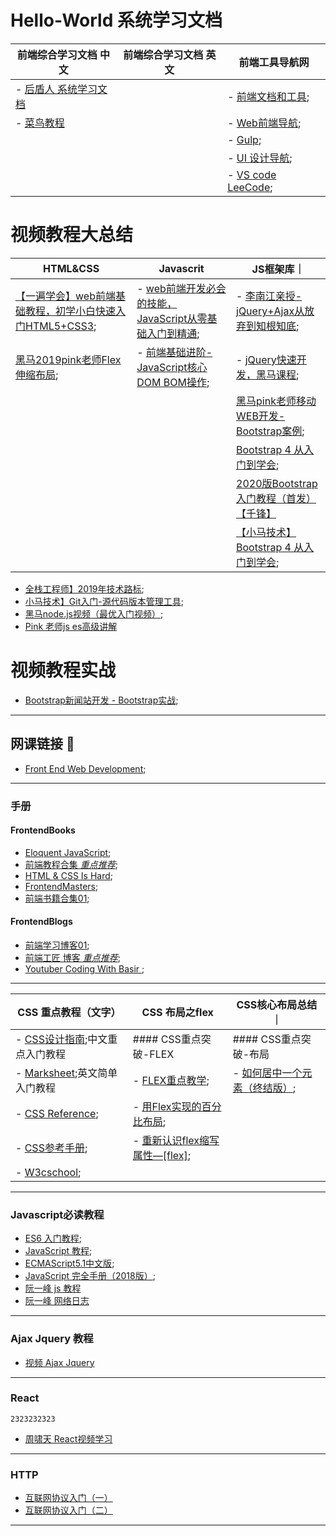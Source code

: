 # Hello-World 系统学习文档

|前端综合学习文档 中文|前端综合学习文档 英文 | 前端工具导航网  |
|  ----  | ----  | ----  |
| - [后盾人 系统学习文档](http://houdunren.gitee.io/note/) |   | - [前端文档和工具](https://www.html.cn/nav/); |  
| - [菜鸟教程](https://www.runoob.com/) |   | - [Web前端导航](http://www.alloyteam.com/nav/);  |   
|  |   | - [Gulp](https://www.gulpjs.com.cn/);  |   
|  |   |  - [UI 设计导航](http://so.uigreat.com/); |    
|  |   | - [VS code LeeCode](https://github.com/LeetCode-OpenSource/vscode-leetcode/blob/master/docs/README_zh-CN.md);  |   




# **视频教程大总结**
|HTML&CSS|Javascrit | JS框架库｜   
|  ----  | ----  | ----  |
|[【一遍学会】web前端基础教程，初学小白快速入门HTML5+CSS3](https://www.bilibili.com/video/BV1pE411q7FU);|- [web前端开发必会的技能，JavaScript从零基础入门到精通](https://www.bilibili.com/video/BV1ux411d75J?p=120);|- [李南江亲授-jQuery+Ajax从放弃到知根知底](https://www.bilibili.com/video/BV17W41137jn/?spm_id_from=333.788.videocard.2);|
|[黑马2019pink老师Flex伸缩布局](https://www.bilibili.com/video/BV1BJ41197XE?p=2); | - [前端基础进阶-JavaScript核心 DOM BOM操作](https://www.bilibili.com/video/BV1k4411w7sV?p=14); | - [jQuery快速开发，黑马课程](https://www.bilibili.com/video/BV1Wz411B7N5/?spm_id_from=333.788.videocard.5); |
| |  | [黑马pink老师移动WEB开发-Bootstrap案例](https://www.bilibili.com/video/BV1R7411s72K/?spm_id_from=333.788.videocard.9); |
| |  | [Bootstrap 4 从入门到学会](https://www.bilibili.com/video/BV1kp411R7TW/?spm_id_from=333.788.videocard.4); |
|  |  | [2020版Bootstrap入门教程（首发）【千锋】](https://www.bilibili.com/video/BV1uQ4y1T7kW?p=13) |
|  |  | [【小马技术】Bootstrap 4 从入门到学会](https://www.bilibili.com/video/BV1kp411R7TW?p=21); |





- [全栈工程师】2019年技术路标](https://www.bilibili.com/video/BV1r4411p79s);
- [小马技术】Git入门-源代码版本管理工具](https://www.bilibili.com/video/BV1op411o7jY);
- [黑马node.js视频（最优入门视频）](https://www.bilibili.com/video/BV16E41137ZU?from=search&seid=11015538650469949063);
- [Pink 老师js es高级讲解](https://www.bilibili.com/video/BV1Kt411w7MP?p=14)


# **视频教程实战**
- [Bootstrap新闻站开发 - Bootstrap实战](https://www.bilibili.com/video/BV1nx411m7mx?p=3);
---



## 网课链接 🔗

- [Front End Web Development](https://teamtreehouse.com/tracks/front-end-web-development);
---

### 手册


#### FrontendBooks
- [Eloquent JavaScript](https://eloquentjavascript.net/);
- [前端教程合集 *重点推荐*](https://www.jqhtml.com/category/tutorial);
- [HTML & CSS Is Hard](https://www.internetingishard.com/html-and-css/introduction/);
- [FrontendMasters](https://frontendmasters.com/books/front-end-handbook/2019/);
- [前端书籍合集01](https://github.com/manjunath5496/HTML-CSS-Programming-Books);

#### FrontendBlogs
- [前端学习博客01](https://github.com/qiu-deqing/FE-learning#%E5%B7%A5%E5%85%B7);
- [前端工匠 博客 *重点推荐*](https://github.com/ljianshu/Blog);
- [Youtuber Coding With Basir ](https://codingwithbasir.com/);




---

|CSS 重点教程（文字）|CSS 布局之flex| CSS核心布局总结｜
|  ----  | ----  | ----  |
| - [CSS设计指南](https://www.nli.cn/read/css-sjzhin/part0000_split_004.html);中文重点入门教程 | #### CSS重点突破-FLEX|#### CSS重点突破-布局 |
|- [Marksheet](https://marksheet.io/);英文简单入门教程 |- [FLEX重点教学](https://github.com/samanthaming/Flexbox30); | - [如何居中一个元素（终结版）](https://github.com/ljianshu/Blog/issues/29);|
|- [CSS Reference](http://tympanus.net/codrops/css_reference/);|- [用Flex实现的百分比布局](https://blog.csdn.net/Handsome_fan/article/details/70199238); | |
|- [CSS参考手册](http://css.doyoe.com/);|- [重新认识flex缩写属性—[flex]](https://juejin.im/post/5b0f2de751882536c25d56d9);|  |
|- [W3cschool](https://www.w3schools.com/css/default.asp);|  |  |


---


### Javascript必读教程
- [ES6 入门教程](https://es6.ruanyifeng.com/);
- [JavaScript 教程](https://wangdoc.com/javascript/);
- [ECMAScript5.1中文版](http://yanhaijing.com/es5/#about);
- [JavaScript 完全手册（2018版）](https://www.w3schools.com/css/default.asp);
- [阮一峰 js 教程](https://javascript.ruanyifeng.com/oop/this.html)
- [阮一峰 网络日志](https://www.ruanyifeng.com/blog/2010/04/using_this_keyword_in_javascript.html)
---
### Ajax Jquery 教程
- [视频 Ajax Jquery](https://www.bilibili.com/video/BV1D4411a7xA?p=2)
---
### React
```
2323232323
```
- [周啸天 React视频学习](https://www.bilibili.com/video/BV14t4y1278c?from=search&seid=17237719711732453932)
---
### HTTP

- [互联网协议入门（一）](http://www.ruanyifeng.com/blog/2012/05/internet_protocol_suite_part_i.html)
- [互联网协议入门（二）](http://www.ruanyifeng.com/blog/2012/06/internet_protocol_suite_part_ii.html)

---



